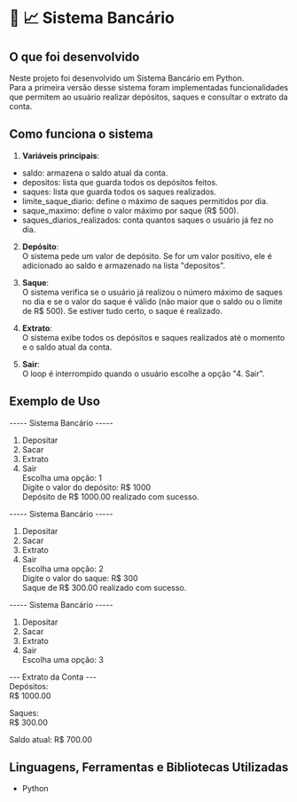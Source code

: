 # :bank: :chart_with_upwards_trend: Sistema Bancário

## O que foi desenvolvido
Neste projeto foi desenvolvido um Sistema Bancário em Python.<br>
Para a primeira versão desse sistema foram implementadas funcionalidades que permitem ao usuário realizar depósitos, saques e consultar o extrato da conta.

## Como funciona o sistema
1. **Variáveis principais**:
- saldo: armazena o saldo atual da conta.
- depositos: lista que guarda todos os depósitos feitos.
- saques: lista que guarda todos os saques realizados.
- limite_saque_diario: define o máximo de saques permitidos por dia.
- saque_maximo: define o valor máximo por saque (R$ 500).
- saques_diarios_realizados: conta quantos saques o usuário já fez no dia.

2. **Depósito**:<br>
O sistema pede um valor de depósito. Se for um valor positivo, ele é adicionado ao saldo e armazenado na lista "depositos".

3. **Saque**:<br>
O sistema verifica se o usuário já realizou o número máximo de saques no dia e se o valor do saque é válido (não maior que o saldo ou o limite de R$ 500). 
Se estiver tudo certo, o saque é realizado.

4. **Extrato**:<br>
O sistema exibe todos os depósitos e saques realizados até o momento e o saldo atual da conta.

5. **Sair**:<br>
O loop é interrompido quando o usuário escolhe a opção "4. Sair".

## Exemplo de Uso
----- Sistema Bancário -----
1. Depositar
2. Sacar
3. Extrato
4. Sair<br>
Escolha uma opção: 1<br>
Digite o valor do depósito: R$ 1000<br>
Depósito de R$ 1000.00 realizado com sucesso.<br>

----- Sistema Bancário -----
1. Depositar
2. Sacar
3. Extrato
4. Sair<br>
Escolha uma opção: 2<br>
Digite o valor do saque: R$ 300<br>
Saque de R$ 300.00 realizado com sucesso.<br>

----- Sistema Bancário -----
1. Depositar
2. Sacar
3. Extrato
4. Sair<br>
Escolha uma opção: 3

--- Extrato da Conta ---<br>
Depósitos:<br>
R$ 1000.00

Saques:<br>
R$ 300.00

Saldo atual: R$ 700.00

## Linguagens, Ferramentas e Bibliotecas Utilizadas
- Python
